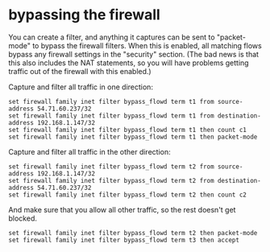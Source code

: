 # bypassing the firewall


You can create a filter, and anything it captures can be sent to "packet-mode" to bypass the firewall filters. 
When this is enabled, all matching flows bypass any firewall settings in the "security" section.  (The bad news is that this also includes the NAT statements, so you will have problems getting traffic out of the firewall with this enabled.)

Capture and filter all traffic in one direction: 
```
set firewall family inet filter bypass_flowd term t1 from source-address 54.71.60.237/32
set firewall family inet filter bypass_flowd term t1 from destination-address 192.168.1.147/32
set firewall family inet filter bypass_flowd term t1 then count c1
set firewall family inet filter bypass_flowd term t1 then packet-mode
```

Capture and filter all traffic in the other direction: 
```
set firewall family inet filter bypass_flowd term t2 from source-address 192.168.1.147/32
set firewall family inet filter bypass_flowd term t2 from destination-address 54.71.60.237/32
set firewall family inet filter bypass_flowd term t2 then count c2
```

And make sure that you allow all other traffic, so the rest doesn't get blocked.  
```
set firewall family inet filter bypass_flowd term t2 then packet-mode
set firewall family inet filter bypass_flowd term t3 then accept
```




